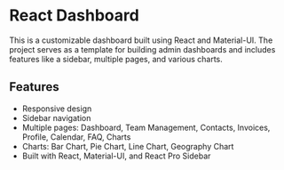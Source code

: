 # React Dashboard

This is a customizable dashboard built using React and Material-UI. The project serves as a template for building admin dashboards and includes features like a sidebar, multiple pages, and various charts.

## Features

- Responsive design
- Sidebar navigation
- Multiple pages: Dashboard, Team Management, Contacts, Invoices, Profile, Calendar, FAQ, Charts
- Charts: Bar Chart, Pie Chart, Line Chart, Geography Chart
- Built with React, Material-UI, and React Pro Sidebar




